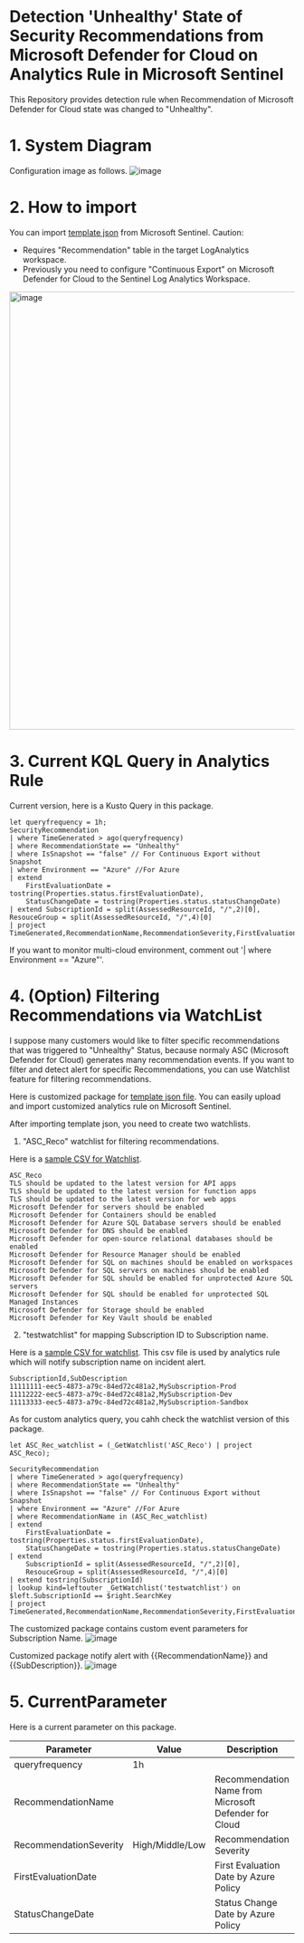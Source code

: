 # Detection 'Unhealthy' State of Security Recommendations from Microsoft Defender for Cloud on Analytics Rule in Microsoft Sentinel
This Repository provides detection rule when Recommendation of Microsoft Defender for Cloud state was changed to "Unhealthy".

# 1. System Diagram
Configuration image as follows.
![image](https://user-images.githubusercontent.com/55295601/198253654-8857cc7b-a228-4405-a578-be6a7deadd03.png)


# 2. How to import
You can import [template json](https://github.com/hisashin0728/UnhealthyStateRuleSentinel/blob/main/Detect_Unhealthy_State_from_MDFC.json) from Microsoft Sentinel.
Caution: 
 - Requires "Recommendation" table in the target LogAnalytics workspace.
 - Previously you need to configure "Continuous Export" on Microsoft Defender for Cloud to the Sentinel Log Analytics Workspace.

<img width="774" alt="image" src="https://user-images.githubusercontent.com/55295601/196851071-0f1ee2ad-2aac-4e12-84fb-ababd27d73da.png">

# 3. Current KQL Query in Analytics Rule
Current version, here is a Kusto Query in this package.

```
let queryfrequency = 1h;
SecurityRecommendation
| where TimeGenerated > ago(queryfrequency)
| where RecommendationState == "Unhealthy"
| where IsSnapshot == "false" // For Continuous Export without Snapshot
| where Environment == "Azure" //For Azure
| extend
    FirstEvaluationDate = tostring(Properties.status.firstEvaluationDate),
    StatusChangeDate = tostring(Properties.status.statusChangeDate)
| extend SubscriptionId = split(AssessedResourceId, "/",2)[0], ResouceGroup = split(AssessedResourceId, "/",4)[0]
| project TimeGenerated,RecommendationName,RecommendationSeverity,FirstEvaluationDate,StatusChangeDate,AssessedResourceId,SubscriptionId,ResouceGroup
```

If you want to monitor multi-cloud environment, comment out '| where Environment == "Azure"'.

# 4. (Option) Filtering Recommendations via WatchList
I suppose many customers would like to filter specific recommendations that was triggered to "Unhealthy" Status, because normaly ASC (Microsoft Defender for Cloud) generates many recommendation events. If you want to filter and detect alert for specific Recommendations, you can use Watchlist feature for filtering recommendations.

Here is customized package for [template json file](https://github.com/hisashin0728/UnhealthyStateRuleSentinel/blob/main/Detect_Unhealthy_State_from_MDFC_watchlist.json).
You can easily upload and import customized analytics rule on Microsoft Sentinel.

After importing template json, you need to create two watchlists.

1. "ASC_Reco" watchlist for filtering recommendations.

Here is a [sample CSV for Watchlist](https://github.com/hisashin0728/UnhealthyStateRuleSentinel/commit/15b75c8900d98194012e68f30752ddb6a87f1371).

```csv
ASC_Reco
TLS should be updated to the latest version for API apps
TLS should be updated to the latest version for function apps
TLS should be updated to the latest version for web apps
Microsoft Defender for servers should be enabled
Microsoft Defender for Containers should be enabled
Microsoft Defender for Azure SQL Database servers should be enabled
Microsoft Defender for DNS should be enabled
Microsoft Defender for open-source relational databases should be enabled
Microsoft Defender for Resource Manager should be enabled
Microsoft Defender for SQL on machines should be enabled on workspaces
Microsoft Defender for SQL servers on machines should be enabled
Microsoft Defender for SQL should be enabled for unprotected Azure SQL servers
Microsoft Defender for SQL should be enabled for unprotected SQL Managed Instances
Microsoft Defender for Storage should be enabled
Microsoft Defender for Key Vault should be enabled
```

2. "testwatchlist" for mapping Subscription ID to Subscription name.

Here is a [sample CSV for watchlist](https://github.com/hisashin0728/UnhealthyStateRuleSentinel/blob/main/watchlistsub.csv).
This csv file is used by analytics rule which will notify subscription name on incident alert.

```csv
SubscriptionId,SubDescription
11111111-eec5-4873-a79c-84ed72c481a2,MySubscription-Prod
11112222-eec5-4873-a79c-84ed72c481a2,MySubscription-Dev
11113333-eec5-4873-a79c-84ed72c481a2,MySubscription-Sandbox
```

As for custom analytics query, you cahh check the watchlist version of this package.

```
let ASC_Rec_watchlist = (_GetWatchlist('ASC_Reco') | project ASC_Reco);

SecurityRecommendation
| where TimeGenerated > ago(queryfrequency)
| where RecommendationState == "Unhealthy"
| where IsSnapshot == "false" // For Continuous Export without Snapshot
| where Environment == "Azure" //For Azure
| where RecommendationName in (ASC_Rec_watchlist)
| extend
    FirstEvaluationDate = tostring(Properties.status.firstEvaluationDate),
    StatusChangeDate = tostring(Properties.status.statusChangeDate)
| extend
    SubscriptionId = split(AssessedResourceId, "/",2)[0],
    ResouceGroup = split(AssessedResourceId, "/",4)[0]
| extend tostring(SubscriptionId)
| lookup kind=leftouter _GetWatchlist('testwatchlist') on $left.SubscriptionId == $right.SearchKey
| project TimeGenerated,RecommendationName,RecommendationSeverity,FirstEvaluationDate,StatusChangeDate,AssessedResourceId,SubscriptionId,ResouceGroup,SubDescription
```

The customized package contains custom event parameters for Subscription Name.
![image](https://user-images.githubusercontent.com/55295601/202185960-31674c04-0090-486d-b4c7-238e6cb19ffe.png)

Customized package notify alert with {{RecommendationName}} and {{SubDescription}}.
![image](https://user-images.githubusercontent.com/55295601/202186353-573274fa-4655-45a5-8ef5-981404840a63.png)




# 5. CurrentParameter
Here is a current parameter on this package.

|  Parameter  |  Value  | Description |
| ---- | ---- | ---- |
|  queryfrequency  |  1h  | |
| RecommendationName | | Recommendation Name from Microsoft Defender for Cloud |
| RecommendationSeverity | High/Middle/Low | Recommendation Severity |
| FirstEvaluationDate |  | First Evaluation Date by Azure Policy |
| StatusChangeDate |  | Status Change Date by Azure Policy |
